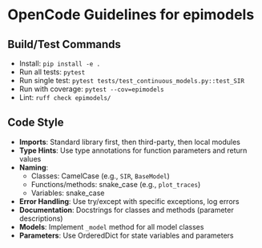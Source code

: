# OpenCode Guidelines for epimodels

## Build/Test Commands
- Install: `pip install -e .`
- Run all tests: `pytest`
- Run single test: `pytest tests/test_continuous_models.py::test_SIR`
- Run with coverage: `pytest --cov=epimodels`
- Lint: `ruff check epimodels/`

## Code Style
- **Imports**: Standard library first, then third-party, then local modules
- **Type Hints**: Use type annotations for function parameters and return values
- **Naming**: 
  - Classes: CamelCase (e.g., `SIR`, `BaseModel`)
  - Functions/methods: snake_case (e.g., `plot_traces`)
  - Variables: snake_case
- **Error Handling**: Use try/except with specific exceptions, log errors
- **Documentation**: Docstrings for classes and methods (parameter descriptions)
- **Models**: Implement `_model` method for all model classes
- **Parameters**: Use OrderedDict for state variables and parameters